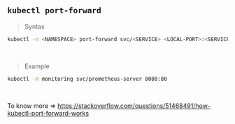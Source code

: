 
## `kubectl port-forward`

> Syntax

```bash
kubectl -n <NAMESPACE> port-forward svc/<SERVICE> <LOCAL-PORT>:<SERVICE-PORT>
```

<br>

> Example

```bash
kubectl -n monitoring svc/prometheus-server 8080:80
```


<br>

To know more => https://stackoverflow.com/questions/51468491/how-kubectl-port-forward-works
